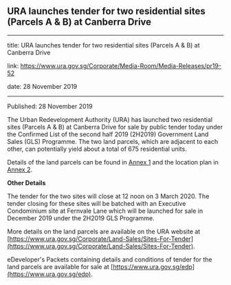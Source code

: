 ## URA launches tender for two residential sites (Parcels A & B) at Canberra Drive

---

title: URA launches tender for two residential sites (Parcels A & B) at Canberra Drive

link: https://www.ura.gov.sg/Corporate/Media-Room/Media-Releases/pr19-52

date: 28 November 2019

---

Published: 28 November 2019

The Urban Redevelopment Authority (URA) has launched two residential sites (Parcels A & B) at Canberra Drive for sale by public tender today under the Confirmed List of the second half 2019 (2H2019) Government Land Sales (GLS) Programme. The two land parcels, which are adjacent to each other, can potentially yield about a total of 675 residential units.

  
Details of the land parcels can be found in [Annex 1](https://www.ura.gov.sg/-/media/Corporate/Media-Room/2019/Nov/pr19-52a.pdf) and the location plan in [Annex 2](https://www.ura.gov.sg/-/media/Corporate/Media-Room/2019/Nov/pr19-52b.pdf).

**Other Details**

The tender for the two sites will close at 12 noon on 3 March 2020. The tender closing for these sites will be batched with an Executive Condominium site at Fernvale Lane which will be launched for sale in December 2019 under the 2H2019 GLS Programme.

More details on the land parcels are available on the URA website at [https://www.ura.gov.sg/Corporate/Land-Sales/Sites-For-Tender](https://www.ura.gov.sg/Corporate/Land-Sales/Sites-For-Tender).

eDeveloper's Packets containing details and conditions of tender for the land parcels are available for sale at [https://www.ura.gov.sg/edp](https://www.ura.gov.sg/edp).
